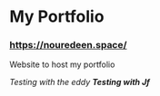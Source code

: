 # My Portfolio
### https://nouredeen.space/

Website to host my portfolio

*Testing with the eddy*
***Testing with Jf***
